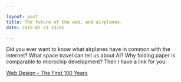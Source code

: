 ```yaml
---

layout: post
title: The future of the web, and airplanes.
date: 2015-07-23 13:01

---
```


Did you ever want to know what airplanes have in common with the internet? What space travel can tell us about AI? Why folding paper is comparable to microchip development? Then I have a link for you:

[Web Design - The First 100 Years](http://idlewords.com/talks/web_design_first_100_years.htm)
